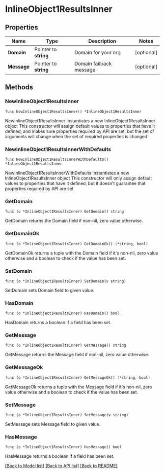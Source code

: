 # InlineObject1ResultsInner

## Properties

Name | Type | Description | Notes
------------ | ------------- | ------------- | -------------
**Domain** | Pointer to **string** | Domain for your org | [optional] 
**Message** | Pointer to **string** | Domain failback message | [optional] 

## Methods

### NewInlineObject1ResultsInner

`func NewInlineObject1ResultsInner() *InlineObject1ResultsInner`

NewInlineObject1ResultsInner instantiates a new InlineObject1ResultsInner object
This constructor will assign default values to properties that have it defined,
and makes sure properties required by API are set, but the set of arguments
will change when the set of required properties is changed

### NewInlineObject1ResultsInnerWithDefaults

`func NewInlineObject1ResultsInnerWithDefaults() *InlineObject1ResultsInner`

NewInlineObject1ResultsInnerWithDefaults instantiates a new InlineObject1ResultsInner object
This constructor will only assign default values to properties that have it defined,
but it doesn't guarantee that properties required by API are set

### GetDomain

`func (o *InlineObject1ResultsInner) GetDomain() string`

GetDomain returns the Domain field if non-nil, zero value otherwise.

### GetDomainOk

`func (o *InlineObject1ResultsInner) GetDomainOk() (*string, bool)`

GetDomainOk returns a tuple with the Domain field if it's non-nil, zero value otherwise
and a boolean to check if the value has been set.

### SetDomain

`func (o *InlineObject1ResultsInner) SetDomain(v string)`

SetDomain sets Domain field to given value.

### HasDomain

`func (o *InlineObject1ResultsInner) HasDomain() bool`

HasDomain returns a boolean if a field has been set.

### GetMessage

`func (o *InlineObject1ResultsInner) GetMessage() string`

GetMessage returns the Message field if non-nil, zero value otherwise.

### GetMessageOk

`func (o *InlineObject1ResultsInner) GetMessageOk() (*string, bool)`

GetMessageOk returns a tuple with the Message field if it's non-nil, zero value otherwise
and a boolean to check if the value has been set.

### SetMessage

`func (o *InlineObject1ResultsInner) SetMessage(v string)`

SetMessage sets Message field to given value.

### HasMessage

`func (o *InlineObject1ResultsInner) HasMessage() bool`

HasMessage returns a boolean if a field has been set.


[[Back to Model list]](../README.md#documentation-for-models) [[Back to API list]](../README.md#documentation-for-api-endpoints) [[Back to README]](../README.md)



